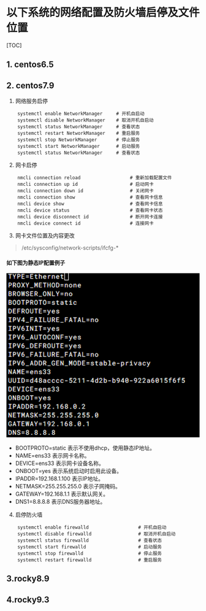 # 以下系统的网络配置及防火墙启停及文件位置
[TOC]


## 1. centos6.5
## 2. centos7.9
1. 网络服务启停
```
    systemctl enable NetworkManager     # 开机自启动
    systemctl disable NetworkManager    # 取消开机自启动
    systemctl status NetworkManager     # 查看状态
    systemctl restart NetworkManager    # 重启服务
    systemctl stop NetworkManager       # 停止服务
    systemctl start NetworkManager      # 启动服务
    systemctl status NetworkManager     # 查看状态
```
2. 网卡启停
```
    nmcli connection reload                  # 重新加载配置文件
    nmcli connection up id                   # 启动网卡
    nmcli connection down id                 # 关闭网卡
    nmcli connection show                    # 查看网卡信息
    nmcli device show                        # 查看网卡信息
    nmcli device status                      # 查看网卡状态
    nmcli device disconnect id               # 断开网卡连接
    nmcli device connect id                  # 连接网卡
```
3. 网卡文件位置及内容更改
> /etc/sysconfig/network-scripts/ifcfg-*
#### 如下图为静态IP配置例子
![Alt text](image.png)
- BOOTPROTO=static 表示不使用dhcp，使用静态IP地址。
- NAME=ens33 表示网卡名称。
- DEVICE=ens33 表示网卡设备名称。
- ONBOOT=yes 表示系统启动时启用此设备。
- IPADDR=192.168.1.100 表示IP地址。
- NETMASK=255.255.255.0 表示子网掩码。
- GATEWAY=192.168.1.1 表示默认网关。
- DNS1=8.8.8.8 表示DNS服务器地址。
4. 启停防火墙
```
    systemctl enable firewalld                  # 开机自启动
    systemctl disable firewalld                 # 取消开机自启动
    systemctl status firewalld                  # 查看状态
    systemctl start firewalld                   # 启动服务
    systemctl stop firewalld                    # 停止服务
    systemctl restart firewalld                 # 重启服务
```
## 3.rocky8.9




## 4.rocky9.3